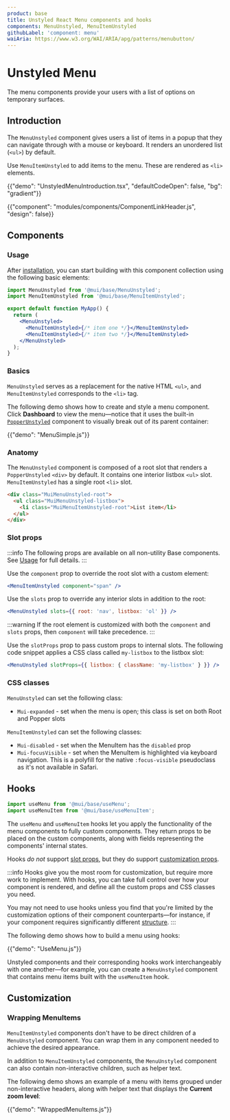 ```yaml
---
product: base
title: Unstyled React Menu components and hooks
components: MenuUnstyled, MenuItemUnstyled
githubLabel: 'component: menu'
waiAria: https://www.w3.org/WAI/ARIA/apg/patterns/menubutton/
---
```


# Unstyled Menu

<p class="description">The menu components provide your users with a list of options on temporary surfaces.</p>

## Introduction

The `MenuUnstyled` component gives users a list of items in a popup that they can navigate through with a mouse or keyboard.
It renders an unordered list (`<ul>`) by default.

Use `MenuItemUnstyled` to add items to the menu.
These are rendered as `<li>` elements.

{{"demo": "UnstyledMenuIntroduction.tsx", "defaultCodeOpen": false, "bg": "gradient"}}

{{"component": "modules/components/ComponentLinkHeader.js", "design": false}}

## Components

### Usage

After [installation](/base/getting-started/installation/), you can start building with this component collection using the following basic elements:

```jsx
import MenuUnstyled from '@mui/base/MenuUnstyled';
import MenuItemUnstyled from '@mui/base/MenuItemUnstyled';

export default function MyApp() {
  return (
    <MenuUnstyled>
      <MenuItemUnstyled>{/* item one */}</MenuItemUnstyled>
      <MenuItemUnstyled>{/* item two */}</MenuItemUnstyled>
    </MenuUnstyled>
  );
}
```

### Basics

`MenuUnstyled` serves as a replacement for the native HTML `<ul>`, and `MenuItemUnstyled` corresponds to the `<li>` tag.

The following demo shows how to create and style a menu component.
Click **Dashboard** to view the menu—notice that it uses the built-in [`PopperUnstyled`](/base/react-popper/) component to visually break out of its parent container:

{{"demo": "MenuSimple.js"}}

### Anatomy

The `MenuUnstyled` component is composed of a root slot that renders a `PopperUnstyled` `<div>` by default.
It contains one interior listbox `<ul>` slot.
`MenuItemUnstyled` has a single root `<li>` slot.

```html
<div class="MuiMenuUnstyled-root">
  <ul class="MuiMenuUnstyled-listbox">
    <li class="MuiMenuItemUnstyled-root">List item</li>
  </ul>
</div>
```

### Slot props

:::info
The following props are available on all non-utility Base components.
See [Usage](/base/getting-started/usage/) for full details.
:::

Use the `component` prop to override the root slot with a custom element:

```jsx
<MenuItemUnstyled component="span" />
```

Use the `slots` prop to override any interior slots in addition to the root:

```jsx
<MenuUnstyled slots={{ root: 'nav', listbox: 'ol' }} />
```

:::warning
If the root element is customized with both the `component` and `slots` props, then `component` will take precedence.
:::

Use the `slotProps` prop to pass custom props to internal slots.
The following code snippet applies a CSS class called `my-listbox` to the listbox slot:

```jsx
<MenuUnstyled slotProps={{ listbox: { className: 'my-listbox' } }} />
```

### CSS classes

`MenuUnstyled` can set the following class:

- `Mui-expanded` - set when the menu is open; this class is set on both Root and Popper slots

`MenuItemUnstyled` can set the following classes:

- `Mui-disabled` - set when the MenuItem has the `disabled` prop
- `Mui-focusVisible` - set when the MenuItem is highlighted via keyboard navigation.
  This is a polyfill for the native `:focus-visible` pseudoclass as it's not available in Safari.

## Hooks

```jsx
import useMenu from '@mui/base/useMenu';
import useMenuItem from '@mui/base/useMenuItem';
```

The `useMenu` and `useMenuItem` hooks let you apply the functionality of the menu components to fully custom components.
They return props to be placed on the custom components, along with fields representing the components' internal states.

Hooks _do not_ support [slot props](#slot-props), but they do support [customization props](#customization).

:::info
Hooks give you the most room for customization, but require more work to implement.
With hooks, you can take full control over how your component is rendered, and define all the custom props and CSS classes you need.

You may not need to use hooks unless you find that you're limited by the customization options of their component counterparts—for instance, if your component requires significantly different [structure](#anatomy).
:::

The following demo shows how to build a menu using hooks:

{{"demo": "UseMenu.js"}}

Unstyled components and their corresponding hooks work interchangeably with one another—for example, you can create a `MenuUnstyled` component that contains menu items built with the `useMenuItem` hook.

## Customization

### Wrapping MenuItems

`MenuItemUnstyled` components don't have to be direct children of a `MenuUnstyled` component.
You can wrap them in any component needed to achieve the desired appearance.

In addition to `MenuItemUnstyled` components, the `MenuUnstyled` component can also contain non-interactive children, such as helper text.

The following demo shows an example of a menu with items grouped under non-interactive headers, along with helper text that displays the **Current zoom level**:

{{"demo": "WrappedMenuItems.js"}}
